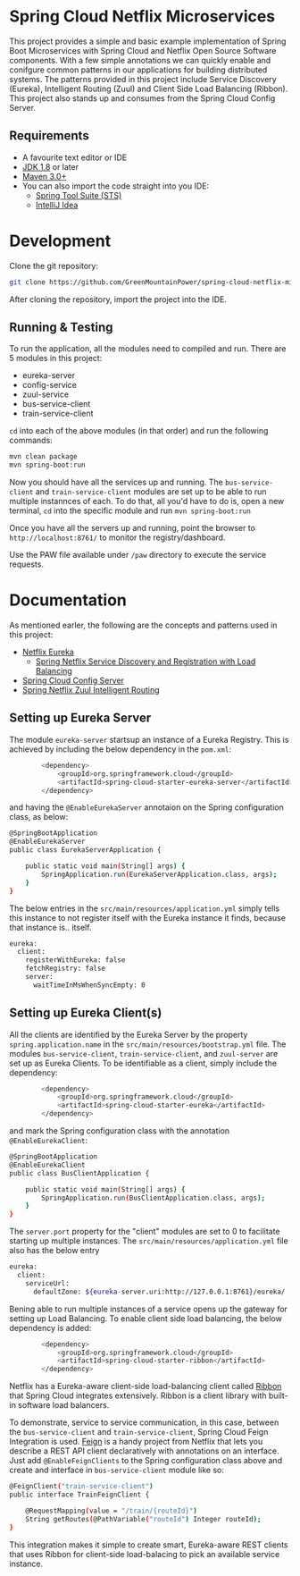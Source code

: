Spring Cloud Netflix Microservices
============
This project provides a simple and basic example implementation of Spring Boot Microservices with Spring Cloud and Netflix Open Source Software components. With a few simple annotations we can quickly enable and conifgure common patterns in our applications for building distributed systems. The patterns provided in this project include Service Discovery (Eureka), Intelligent Routing (Zuul) and Client Side Load Balancing (Ribbon). This project also stands up and consumes from the Spring Cloud Config Server.

## Requirements

* A favourite text editor or IDE
* [JDK 1.8](http://www.oracle.com/technetwork/java/javase/downloads/index.html) or later
* [Maven 3.0+](https://maven.apache.org/download.cgi)
* You can also import the code straight into you IDE:
	* [Spring Tool Suite (STS)](https://spring.io/guides/gs/sts/)
	* [IntelliJ Idea](https://spring.io/guides/gs/intellij-idea/) 

# Development
Clone the git repository:

```bash
git clone https://github.com/GreenMountainPower/spring-cloud-netflix-microservices.git
```

After cloning the repository, import the project into the IDE.

## Running & Testing

To run the application, all the modules need to compiled and run. There are 5 modules in this project:
* eureka-server
* config-service
* zuul-service
* bus-service-client
* train-service-client

`cd` into each of the above modules (in that order) and run the following commands:
```bash
mvn clean package
mvn spring-boot:run
```

Now you should have all the services up and running. The `bus-service-client` and `train-service-client` modules are set up to be able to run multiple instannces of each. To do that, all you'd have to do is, open a new terminal, `cd` into the specific module and run `mvn spring-boot:run`

Once you have all the servers up and running, point the browser to `http://localhost:8761/` to monitor the registry/dashboard. 

Use the PAW file available under `/paw` directory to execute the service requests.

# Documentation
As mentioned earler, the following are the concepts and patterns used in this project:
* [Netflix Eureka](https://github.com/Netflix/eureka/wiki/Eureka-at-a-glance)
	* [Spring Netflix Service Discovery and Registration with Load Balancing](https://spring.io/blog/2015/01/20/microservice-registration-and-discovery-with-spring-cloud-and-netflix-s-eureka)
* [Spring Cloud Config Server](https://cloud.spring.io/spring-cloud-config/spring-cloud-config.html)
* [Spring Netflix Zuul Intelligent Routing](https://spring.io/guides/gs/routing-and-filtering)

## Setting up Eureka Server

The module `eureka-server` startsup an instance of a Eureka Registry. This is achieved by including the below dependency in the `pom.xml`:
```bash
		<dependency>
			<groupId>org.springframework.cloud</groupId>
			<artifactId>spring-cloud-starter-eureka-server</artifactId>
		</dependency>
```
and having the `@EnableEurekaServer` annotaion on the Spring configuration class, as below:

```bash
@SpringBootApplication
@EnableEurekaServer
public class EurekaServerApplication {

	public static void main(String[] args) {
		SpringApplication.run(EurekaServerApplication.class, args);
	}
}
```

The below entries in the `src/main/resources/application.yml` simply tells this instance to not register itself with the Eureka instance it finds, because that instance is.. itself.
```bash
eureka:
  client:
    registerWithEureka: false
    fetchRegistry: false
    server:
      waitTimeInMsWhenSyncEmpty: 0
```

## Setting up Eureka Client(s)
All the clients are identified by the Eureka Server by the property `spring.application.name` in the `src/main/resources/bootstrap.yml` file. The modules `bus-service-client`, `train-service-client`, and `zuul-server` are set up as Eureka Clients. To be identifiable as a client, simply include the dependency:
```bash
		<dependency>
			<groupId>org.springframework.cloud</groupId>
			<artifactId>spring-cloud-starter-eureka</artifactId>
		</dependency>
```

and mark the Spring configuration class with the annotation `@EnableEurekaClient`:
```bash
@SpringBootApplication
@EnableEurekaClient
public class BusClientApplication {

	public static void main(String[] args) {
		SpringApplication.run(BusClientApplication.class, args);
	}
}
```

The `server.port` property for the "client" modules are set to 0 to facilitate starting up multiple instances. The `src/main/resources/application.yml` file also has the below entry 

```bash
eureka:
  client:
    serviceUrl:
      defaultZone: ${eureka-server.uri:http://127.0.0.1:8761}/eureka/
```

Bening able to run multiple instances of a service opens up the gateway for setting up Load Balancing. To enable client side load balancing, the below dependency is added:
```bash
		<dependency>
			<groupId>org.springframework.cloud</groupId>
			<artifactId>spring-cloud-starter-ribbon</artifactId>
		</dependency>
```
Netflix has a Eureka-aware client-side load-balancing client called [Ribbon](https://github.com/Netflix/ribbon) that Spring Cloud integrates extensively. Ribbon is a client library with built-in software load balancers.

To demonstrate, service to service communication, in this case, between the `bus-service-client` and `train-service-client`, Spring Cloud Feign Integration is used. [Feign](https://github.com/Netflix/feign) is a handy project from Netflix that lets you describe a REST API client declaratively with annotations on an interface. Just add `@EnableFeignClients` to the Spring configuration class above and create and interface in `bus-service-client` module like so:

```bash
@FeignClient("train-service-client")
public interface TrainFeignClient {

    @RequestMapping(value = "/train/{routeId}")
    String getRoutes(@PathVariable("routeId") Integer routeId);
}
```

This integration makes it simple to create smart, Eureka-aware REST clients that uses Ribbon for client-side load-balacing to pick an available service instance.